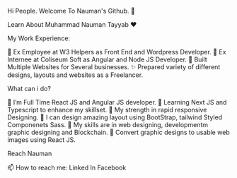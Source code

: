 Hi People. Welcome To Nauman's Github. 👋

Learn About Muhammad Nauman Tayyab ❤️

My Work Experience:

🙋 Ex Employee at W3 Helpers as Front End and Wordpress Developer.
🙋 Ex Internee at Coliseum Soft as Angular and Node JS Developer.
🚀 Built Multiple Websites for Several businesses.
✨ Prepared variety of different designs, layouts and websites as a Freelancer.

What can i do?

🌱 I’m Full Time React JS and Angular JS developer.
🌱 Learning Next JS and Typescript to enhance my skillset.
💪 My strength in rapid responsive Designing.
🎨 I can design amazing layout using BootStrap, tailwind Styled Componenets Sass.
👯 My skills are in web designing, developmentm graphic designing and Blockchain.
🔨 Convert graphic designs to usable web images using React JS.

Reach Nauman

📫 How to reach me: Linked In Facebook
